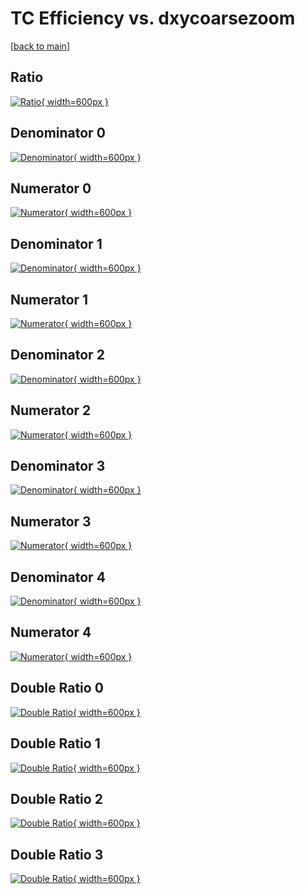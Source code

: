 # TC Efficiency vs. dxycoarsezoom

[[back to main](./)]



## Ratio

[![Ratio](../mtv/var/TC_loweta_13_-1_eff_dxycoarsezoom.png){ width=600px }](../mtv/var/TC_loweta_13_-1_eff_dxycoarsezoom.pdf)

## Denominator 0

[![Denominator](../mtv/den/TC_loweta_13_-1_eff_dxycoarsezoom_den0.png){ width=600px }](../mtv/den/TC_loweta_13_-1_eff_dxycoarsezoom_den0.pdf)

## Numerator 0

[![Numerator](../mtv/num/TC_loweta_13_-1_eff_dxycoarsezoom_num0.png){ width=600px }](../mtv/num/TC_loweta_13_-1_eff_dxycoarsezoom_num0.pdf)

## Denominator 1

[![Denominator](../mtv/den/TC_loweta_13_-1_eff_dxycoarsezoom_den1.png){ width=600px }](../mtv/den/TC_loweta_13_-1_eff_dxycoarsezoom_den1.pdf)

## Numerator 1

[![Numerator](../mtv/num/TC_loweta_13_-1_eff_dxycoarsezoom_num1.png){ width=600px }](../mtv/num/TC_loweta_13_-1_eff_dxycoarsezoom_num1.pdf)

## Denominator 2

[![Denominator](../mtv/den/TC_loweta_13_-1_eff_dxycoarsezoom_den2.png){ width=600px }](../mtv/den/TC_loweta_13_-1_eff_dxycoarsezoom_den2.pdf)

## Numerator 2

[![Numerator](../mtv/num/TC_loweta_13_-1_eff_dxycoarsezoom_num2.png){ width=600px }](../mtv/num/TC_loweta_13_-1_eff_dxycoarsezoom_num2.pdf)

## Denominator 3

[![Denominator](../mtv/den/TC_loweta_13_-1_eff_dxycoarsezoom_den3.png){ width=600px }](../mtv/den/TC_loweta_13_-1_eff_dxycoarsezoom_den3.pdf)

## Numerator 3

[![Numerator](../mtv/num/TC_loweta_13_-1_eff_dxycoarsezoom_num3.png){ width=600px }](../mtv/num/TC_loweta_13_-1_eff_dxycoarsezoom_num3.pdf)

## Denominator 4

[![Denominator](../mtv/den/TC_loweta_13_-1_eff_dxycoarsezoom_den4.png){ width=600px }](../mtv/den/TC_loweta_13_-1_eff_dxycoarsezoom_den4.pdf)

## Numerator 4

[![Numerator](../mtv/num/TC_loweta_13_-1_eff_dxycoarsezoom_num4.png){ width=600px }](../mtv/num/TC_loweta_13_-1_eff_dxycoarsezoom_num4.pdf)

## Double Ratio 0

[![Double Ratio](../mtv/ratio/TC_loweta_13_-1_eff_dxycoarsezoom_ratio0.png){ width=600px }](../mtv/ratio/TC_loweta_13_-1_eff_dxycoarsezoom_ratio0.pdf)

## Double Ratio 1

[![Double Ratio](../mtv/ratio/TC_loweta_13_-1_eff_dxycoarsezoom_ratio1.png){ width=600px }](../mtv/ratio/TC_loweta_13_-1_eff_dxycoarsezoom_ratio1.pdf)

## Double Ratio 2

[![Double Ratio](../mtv/ratio/TC_loweta_13_-1_eff_dxycoarsezoom_ratio2.png){ width=600px }](../mtv/ratio/TC_loweta_13_-1_eff_dxycoarsezoom_ratio2.pdf)

## Double Ratio 3

[![Double Ratio](../mtv/ratio/TC_loweta_13_-1_eff_dxycoarsezoom_ratio3.png){ width=600px }](../mtv/ratio/TC_loweta_13_-1_eff_dxycoarsezoom_ratio3.pdf)

